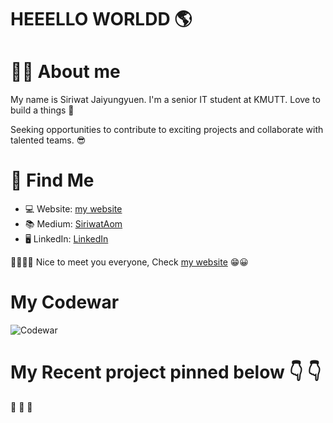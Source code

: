 # HEEELLO WORLDD 🌎

# 👨‍💻 About me
My name is Siriwat Jaiyungyuen. I'm a senior IT student at KMUTT. Love to build a things 💖

Seeking opportunities to contribute to exciting projects and collaborate with talented teams. 😎

# 🧐 Find Me
* 💻 Website: [my website](https://siraom15.github.io/)
* 📚 Medium: [SiriwatAom](https://medium.com/@siriwataom)
* 🖥 LinkedIn: [LinkedIn](https://www.linkedin.com/in/siriwat-j/)
  
🙋‍♂️🙋‍♀️ Nice to meet you everyone, Check [my website](https://siraom15.github.io/) 😁😀

# My Codewar
![Codewar](https://www.codewars.com/users/siraom15/badges/small)

# My Recent project pinned below  👇 👇

👋 👋 👋
